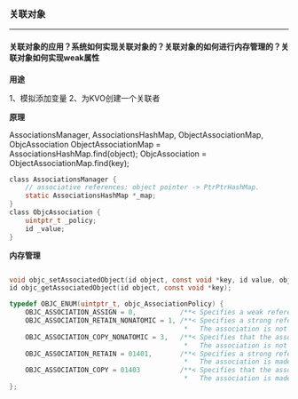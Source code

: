 ### 关联对象
---
#### 关联对象的应用？系统如何实现关联对象的？关联对象的如何进行内存管理的？关联对象如何实现weak属性
**用途**

1、模拟添加变量
2、为KVO创建一个关联者

**原理**

AssociationsManager, AssociationsHashMap, ObjectAssociationMap, ObjcAssociation
ObjectAssociationMap = AssociationsHashMap.find(object);
ObjcAssociation = ObjectAssociationMap.find(key);

``` C
class AssociationsManager {
    // associative references: object pointer -> PtrPtrHashMap.
    static AssociationsHashMap *_map;
}
class ObjcAssociation {
    uintptr_t _policy;
    id _value;
}
```

**内存管理**
``` C

void objc_setAssociatedObject(id object, const void *key, id value, objc_AssociationPolicy policy);
id objc_getAssociatedObject(id object, const void *key);

typedef OBJC_ENUM(uintptr_t, objc_AssociationPolicy) {
    OBJC_ASSOCIATION_ASSIGN = 0,           /**< Specifies a weak reference to the associated object. */
    OBJC_ASSOCIATION_RETAIN_NONATOMIC = 1, /**< Specifies a strong reference to the associated object. 
                                            *   The association is not made atomically. */
    OBJC_ASSOCIATION_COPY_NONATOMIC = 3,   /**< Specifies that the associated object is copied. 
                                            *   The association is not made atomically. */
    OBJC_ASSOCIATION_RETAIN = 01401,       /**< Specifies a strong reference to the associated object.
                                            *   The association is made atomically. */
    OBJC_ASSOCIATION_COPY = 01403          /**< Specifies that the associated object is copied.
                                            *   The association is made atomically. */
};
```